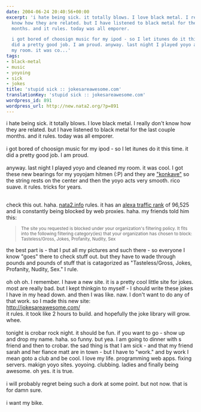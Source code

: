 ```yaml
---
date: 2004-06-24 20:40:56+00:00
excerpt: 'i hate being sick. it totally blows. I love black metal. I really don''t
  know how they are related. but I have listened to black metal for the last couple
  months. and it rules. today was all emporer.

  i got bored of choosign music for my ipod - so I let itunes do it this time. it
  did a pretty good job. I am proud. anyway. last night I played yoyo and cleaned
  my room. it was co...'
tags:
- black-metal
- music
- yoyoing
- sick
- jokes
title: 'stupid sick :: jokesareawesome.com'
translationKey: 'stupid sick :: jokesareawesome.com'
wordpress_id: 891
wordpress_url: http://new.nata2.org/?p=891
---
```


i hate being sick. it totally blows. I love black metal. I really don't know how they are related. but I have listened to black metal for the last couple months. and it rules. today was all emporer.
<br/><br/>i got bored of choosign music for my ipod - so I let itunes do it this time. it did a pretty good job. I am proud. <br/><br/>anyway. last night I played yoyo and cleaned my room. it was cool. I got these new bearings for my yoyojam hitmen (:P) and they are <a href="http://www.dif-e-yo.com/konkave.htm">"konkave"</a> so the string rests on the center and then the yoyo acts very smooth. rico suave. it rules. tricks for years. <br/><br/>

check this out. haha. <a href="https://web.archive.org/web/20030814003134/http://www.nata2.info/">nata2.info</a> rules. it has an <a href="http://www.alexa.com/data/details/traffic_details?q=&amp;url=nata2.info">alexa traffic rank</a> of 96,525 and is constantly being blocked by web proxies. haha. my friends told him this:
<blockquote>
<small>
The site you requested is blocked under your organization's filtering policy. It fits into the following filtering category(ies) that your organization has chosen to block: <br/>
Tasteless/Gross, Jokes, Profanity, Nudity, Sex
</small>
</blockquote>
the best part is - that I put all my pictures and such there - so everyone I know "goes" there to check stuff out. but they have to wade through pounds and pounds of stuff that is catagorized as "Tasteless/Gross, Jokes, Profanity, Nudity, Sex." I rule. <br/><br/>oh oh oh. I remember. I have a new site. it is a pretty cool little site for jokes. most are really bad. but I kept thinkgin to myself - I should write these jokes I have in my head down. and then I was like. naw. I don't want to do any of that work. so I made this new site: <br/>
<a href="http://jokesareawesome.com/">http://jokesareawesome.com/</a>
<br/>
it rules. it took like 2 hours to build.  and hopefully the joke library will grow. whee. <br/><br/>tonight is crobar rock night. it should be fun. if you want to go - show up and drop my name. haha. so funny. but yea. I am going to dinner with s friend and then to crobar. the sad thing is that I am sick - and that my friend sarah and her fiance matt are in town - but I have to "work." and by work I mean goto a club and be cool. I love my life. programming web apps. fixing servers. makign yoyo sites. yoyoing. clubbing. ladies and finally being awesome. oh yes. it is true. <br/><br/>i will probably regret being such a dork at some point. but not now. that is for damn sure. <br/><br/>i want my bike.